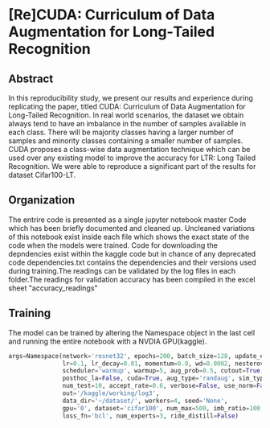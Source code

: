 # [Re]CUDA: Curriculum of Data Augmentation for Long‐Tailed Recognition

## Abstract
In this reproducibility study, we present our results and experience during replicating the paper,
titled CUDA: Curriculum of Data Augmentation for Long-Tailed Recognition. In real world
scenarios, the dataset we obtain always tend to have an imbalance in the number of samples
available in each class. There will be majority classes having a larger number of samples and
minority classes containing a smaller number of samples. CUDA proposes a class-wise data
augmentation technique which can be used over any existing model to improve the accuracy for
LTR: Long Tailed Recognition. We were able to reproduce a significant part of the results for
dataset Cifar100-LT.

## Organization
The entrire code is presented as a single jupyter notebook master Code which has been briefly documented and cleaned up.
Uncleaned variations of this notebook exist inside each file which shows the exact state of the code when the models were trained.
Code for downloading the depndencies exist within the kaggle code but in chance of any deprecated code dependencies.txt contains the
dependencies and their versions used during training.The readings can be validated by the log files in each folder.The readings for 
validation accuracy has been compiled in the excel sheet "accuracy_readings"

## Training
The model can be trained by altering the Namespace object in the last cell and running the entire notebook with a NVDIA GPU(kaggle).
```python
args=Namespace(network='resnet32', epochs=200, batch_size=128, update_epoch=1,
               lr=0.1, lr_decay=0.01, momentum=0.9, wd=0.0002, nesterov=False,
               scheduler='warmup', warmup=5, aug_prob=0.5, cutout=True, cmo=False,
               posthoc_la=False, cuda=True, aug_type='randaug', sim_type='none', max_d=30,
               num_test=10, accept_rate=0.6, verbose=False, use_norm=False,
               out='/kaggle/working/log3',
               data_dir='~/dataset/', workers=4, seed='None',
               gpu='0', dataset='cifar100', num_max=500, imb_ratio=100,
               loss_fn='bcl', num_experts=3, ride_distill=False)
```
